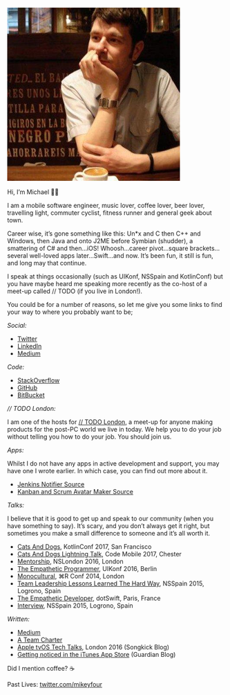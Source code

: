 ![A Photo Of Me Drinking Coffee](https://github.com/michael-r-may/michael-r-may.github.io/blob/master/me.jpeg?raw=true)

Hi, I’m Michael 👋🏻

I am a mobile software engineer, music lover, coffee lover, beer lover, travelling light, commuter cyclist, fitness runner and general geek about town.

Career wise, it’s gone something like this: Un*x and C then C++ and Windows, then Java and onto J2ME before Symbian (shudder), a smattering of C# and then…iOS! Whoosh…career pivot…square brackets…several well-loved apps later…Swift…and now. It’s been fun, it still is fun, and long may that continue.

I speak at things occasionally (such as UIKonf, NSSpain and KotlinConf) but you have maybe heard me speaking more recently as the co-host of a meet-up called // TODO  (if you live in London!).

You could be for a number of reasons, so let me give you some links to find your way to where you probably want to be;

*Social:*
* [Twitter](https://www.twitter.com/codermay)
* [LinkedIn](https://www.linkedin.com/in/may-michael/)
* [Medium](https://medium.com/@michael_may)

*Code:*
* [StackOverflow](https://stackoverflow.com/users/593632/michael)
* [GitHub](https://github.com/michael-r-may)
* [BitBucket](https://bitbucket.org/fourapps/)

*// TODO London:*

I am one of the hosts for [// TODO London](http://todo-london.com/), a meet-up for anyone making products for the post-PC world we live in today. We help you to do your job without telling you how to do your job. You should join us.

*Apps:*

Whilst I do not have any apps in active development and support, you may have one I wrote earlier. In which case, you can find out more about it.
* [Jenkins Notifier Source](https://bitbucket.org/fourapps/jenkinsnotifier/overview) 
* [Kanban and Scrum Avatar Maker Source](https://bitbucket.org/michael_r_may/kanban-avatar-maker)

*Talks:*

I believe that it is good to get up and speak to our community (when you have something to say). It’s scary, and you don’t always get it right, but sometimes you make a small difference to someone and it’s all worth it.
* [Cats And Dogs](https://www.youtube.com/watch?v=nqyFUw8c3NI), KotlinConf 2017, San Francisco
* [Cats And Dogs Lightning Talk](https://www.youtube.com/watch?v=OyM7JBXPrGk), Code Mobile 2017, Chester
* [Mentorship](https://vimeo.com/193556806), NSLondon 2016, London
* [The Empathetic Programmer](https://www.youtube.com/watch?v=hXo6CWTmb9c), UIKonf 2016, Berlin
* [Monocultural](https://www.youtube.com/watch?v=yP5KWNLHD6Y), ⌘R Conf 2014, London
* [Team Leadership Lessons Learned The Hard Way](https://www.youtube.com/watch?v=vwXujZRFMrY), NSSpain 2015, Logrono, Spain
* [The Empathetic Developer](https://www.dotconferences.com/2016/01/michael-may-the-empathetic-developer), dotSwift, Paris, France
* [Interview](http://Michael%20May%20(@CoderMay)%20interview%20-%20NSSpain%202015), NSSpain 2015, Logrono, Spain

*Written:*
* [Medium](https://medium.com/@michael_may)
* [A Team Charter](https://medium.com/bbc-design-engineering/writing-a-team-charter-9ba3292a9775)
* [Apple tvOS Tech Talks](https://devblog.songkick.com/apple-tvos-tech-talks-london-2016-d5a9fa9a7424), London 2016 (Songkick Blog)
* [Getting noticed in the iTunes App Store](https://www.theguardian.com/info/developer-blog/2011/mar/15/app-store-marketing) (Guardian Blog)

Did I mention coffee? ☕

Past Lives:
[twitter.com/mikeyfour](https://twitter.com/mikeyfour)
